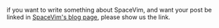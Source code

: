 if you want to write something about SpaceVim, and want your post be linked in [SpaceVim's blog page](https://spacevim.org/blog), please show us the link.